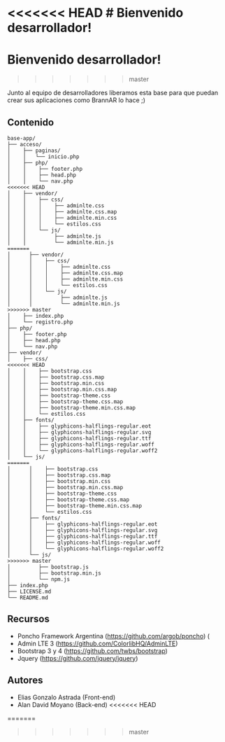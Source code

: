 <<<<<<< HEAD
﻿# Bienvenido desarrollador!
=======
# Bienvenido desarrollador!
>>>>>>> master

Junto al equipo de desarrolladores liberamos esta base para que puedan crear sus aplicaciones como BrannAR lo hace ;) 

## Contenido
```text
base-app/
├── acceso/
│    ├── paginas/
│    │   └── inicio.php
│    ├── php/
│    │    ├── footer.php
│    │    ├── head.php
│    │    └── nav.php
<<<<<<< HEAD
│	 ├── vendor/
│	 │    ├── css/
│	 │    │    ├── adminlte.css
│	 │    │    ├── adminlte.css.map
│	 │    │    ├── adminlte.min.css
│	 │    │    └── estilos.css
│	 │    └── js/
│	 │         ├── adminlte.js
│	 │         └── adminlte.min.js
=======
│	   ├── vendor/
│	   │    ├── css/
│	   │    │    ├── adminlte.css
│	   │    │    ├── adminlte.css.map
│	   │    │    ├── adminlte.min.css
│	   │    │    └── estilos.css
│	   │    └── js/
│	   │         ├── adminlte.js
│	   │         └── adminlte.min.js
>>>>>>> master
│    ├── index.php
│    └── registro.php
├── php/
│    ├── footer.php
│    ├── head.php
│    └── nav.php
├── vendor/
│    ├── css/
<<<<<<< HEAD
│	 │    ├── bootstrap.css
│	 │    ├── bootstrap.css.map
│	 │    ├── bootstrap.min.css
│	 │    ├── bootstrap.min.css.map
│	 │    ├── bootstrap-theme.css
│	 │    ├── bootstrap-theme.css.map
│	 │    ├── bootstrap-theme.min.css.map
│	 │    └── estilos.css
│	 ├── fonts/
│	 │    ├── glyphicons-halflings-regular.eot
│	 │    ├── glyphicons-halflings-regular.svg
│	 │    ├── glyphicons-halflings-regular.ttf
│	 │    ├── glyphicons-halflings-regular.woff
│	 │    └── glyphicons-halflings-regular.woff2
│	 └── js/
=======
│	   │    ├── bootstrap.css
│	   │    ├── bootstrap.css.map
│	   │    ├── bootstrap.min.css
│	   │    ├── bootstrap.min.css.map
│	   │    ├── bootstrap-theme.css
│	   │    ├── bootstrap-theme.css.map
│	   │    ├── bootstrap-theme.min.css.map
│	   │    └── estilos.css
│	   ├── fonts/
│	   │    ├── glyphicons-halflings-regular.eot
│	   │    ├── glyphicons-halflings-regular.svg
│	   │    ├── glyphicons-halflings-regular.ttf
│	   │    ├── glyphicons-halflings-regular.woff
│	   │    └── glyphicons-halflings-regular.woff2
│	   └── js/
>>>>>>> master
│	      ├── bootstrap.js
│	      ├── bootstrap.min.js
│	      └── npm.js
├── index.php
├── LICENSE.md
└── README.md
```
## Recursos

* Poncho Framework Argentina (https://github.com/argob/poncho) (
* Admin LTE 3 (https://github.com/ColorlibHQ/AdminLTE)
* Bootstrap 3 y 4 (https://github.com/twbs/bootstrap)
* Jquery (https://github.com/jquery/jquery)

## Autores

* Elias Gonzalo Astrada (Front-end)
*  Alan David Moyano (Back-end)
<<<<<<< HEAD

=======
>>>>>>> master

